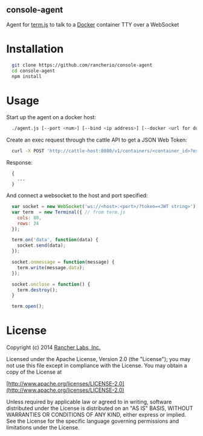 console-agent
-------------
Agent for [term.js](https://github.com/chjj/term.js) to talk to a [Docker](https://github.com/docker/docker) container TTY over a WebSocket

Installation
============
```bash
  git clone https://github.com/rancherio/console-agent
  cd console-agent
  npm install
```

Usage
=====
Start up the agent on a docker host:
```bash
  ./agent.js [--port <num>] [--bind <ip address>] [--docker <url for docker API>] [--key <PEM-encoded string or path to JWT public key file>]
```

Create an exec request through the cattle API to get a JSON Web Token:
```bash
  curl -X POST 'http://cattle-host:8080/v1/containers/<container_id>?exec'
```
  Response:
  ```http
    {
      ...
    }
  ```

And connect a websocket to the host and port specified:
```javascript
  var socket = new WebSocket('ws://<host>:<port>/?token=<JWT string>');
  var term  = new Terminal({ // from term.js
    cols: 80,
    rows: 24
  });

  term.on('data', function(data) {
    socket.send(data);
  });

  socket.onmessage = function(message) {
    term.write(message.data);
  });

  socket.onclose = function() {
    term.destroy();
  }

  term.open();
```

License
=======
Copyright (c) 2014 [Rancher Labs, Inc.](http://rancher.com)

Licensed under the Apache License, Version 2.0 (the "License");
you may not use this file except in compliance with the License.
You may obtain a copy of the License at

[http://www.apache.org/licenses/LICENSE-2.0](http://www.apache.org/licenses/LICENSE-2.0)

Unless required by applicable law or agreed to in writing, software
distributed under the License is distributed on an "AS IS" BASIS,
WITHOUT WARRANTIES OR CONDITIONS OF ANY KIND, either express or implied.
See the License for the specific language governing permissions and
limitations under the License.
